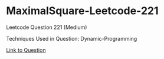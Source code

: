 # MaximalSquare-Leetcode-221

Leetcode Question 221 (Medium)

Techniques Used in Question:
Dynamic-Programming

[Link to Question](https://leetcode.com/problems/maximal-square/)
